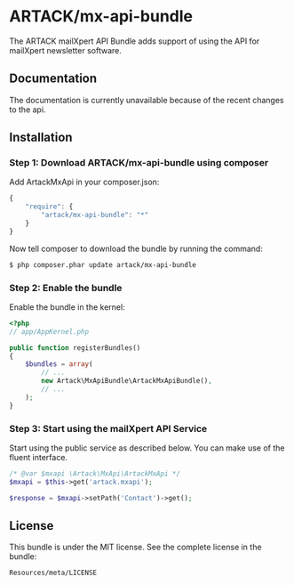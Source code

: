 ARTACK/mx-api-bundle
====================

The ARTACK mailXpert API Bundle adds support of using the API for mailXpert newsletter software.

Documentation
-------------

The documentation is currently unavailable because of the recent changes to the api.

Installation
------------

### Step 1: Download ARTACK/mx-api-bundle using composer

Add ArtackMxApi in your composer.json:

```js
{
    "require": {
        "artack/mx-api-bundle": "*"
    }
}
```

Now tell composer to download the bundle by running the command:

``` bash
$ php composer.phar update artack/mx-api-bundle
```

### Step 2: Enable the bundle

Enable the bundle in the kernel:

``` php
<?php
// app/AppKernel.php

public function registerBundles()
{
    $bundles = array(
        // ...
        new Artack\MxApiBundle\ArtackMxApiBundle(),
        // ...
    );
}
```

### Step 3: Start using the mailXpert API Service

Start using the public service as described below. You can make use of the fluent interface.

``` php
/* @var $mxapi \Artack\MxApi\ArtackMxApi */
$mxapi = $this->get('artack.mxapi');

$response = $mxapi->setPath('Contact')->get();

```

License
-------

This bundle is under the MIT license. See the complete license in the bundle:

    Resources/meta/LICENSE